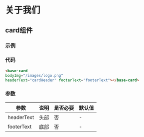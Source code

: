 # 关于我们

## card组件
### 示例
<base-card 
bodyImg="/images/logo.png"
headerText="cardHeader" footerText="footerText"></base-card>

### 代码
```html
<base-card 
bodyImg="/images/logo.png"
headerText="cardHeader" footerText="footerText"></base-card>
```
###

### 参数
| 参数 | 说明 | 是否必要 | 默认值
| ---  | ---  |   ---   | --- |
| headerText  | 头部 | 否 | - |
| footerText  | 底部 | 否 | - |
